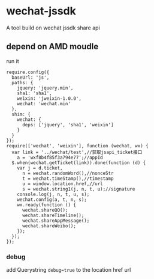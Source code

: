 # wechat-jssdk
A tool build on wechat jssdk share api

## depend on AMD moudle
run it

```
require.config({
  baseUrl: 'js',
  paths: {
    jquery: 'jquery.min',
    sha1: 'sha1',
    weixin: 'jweixin-1.0.0',
    wechat: 'wechat.min'
  },
  shim: {
    wechat: {
      deps: ['jquery', 'sha1', 'weixin']
    }
  }
});
require(['wechat', 'weixin'], function (wechat, wx) {
  var link = '../wechat/test',//获取jsapi_ticket接口
    a = 'wxf8b4f85f3a794e77';//appId
  $.when(wechat.getTicket(link)).done(function (d) {
    var j = d.ticket,
      n = wechat.randomWord(),//nonceStr
      t = wechat.timeStamp(),//timestamp
      u = window.location.href,//url
      s = wechat.string1(j, n, t, u);//signature
    console.log(j, n, t, u, s);
    wechat.config(a, t, n, s);
    wx.ready(function () {
      wechat.shareQQ();
      wechat.shareTimeline();
      wechat.shareAppMessage();
      wechat.shareWeibo();
    });
  });
});

```
### debug
add Querystring `debug=true` to the location href url 